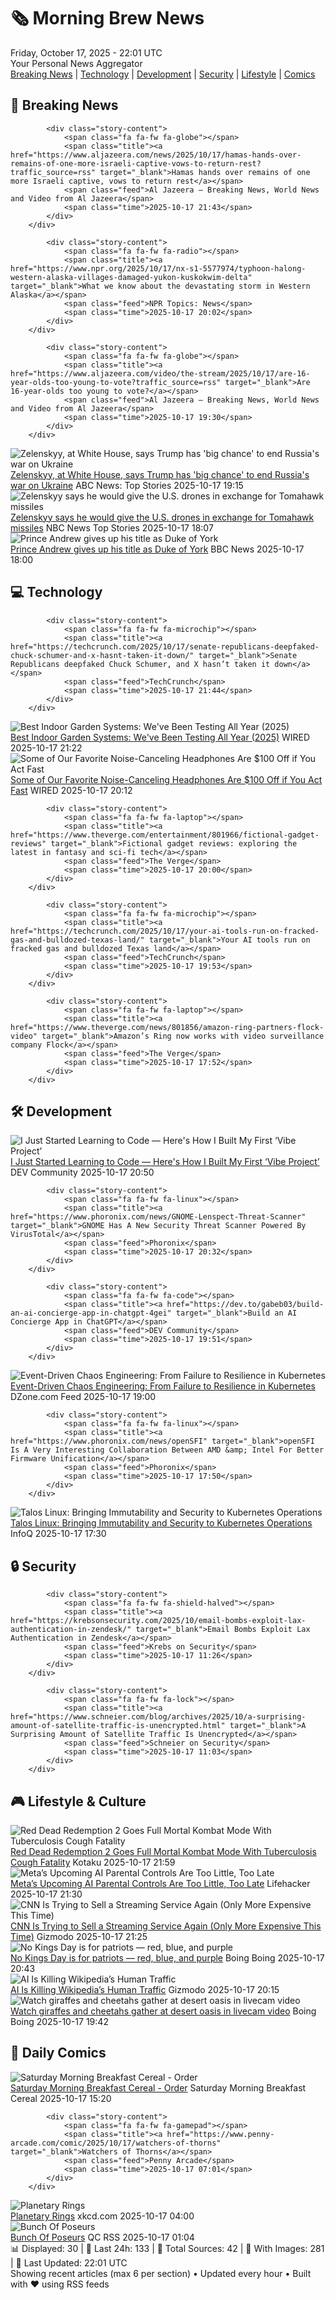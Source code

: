 <!-- Processing 54 RSS feeds at 2025-10-17 22:01:39 UTC -->
<!-- Processing: Saturday Morning Breakfast Cereal -->
<!-- Processing: Penny Arcade -->
<!-- Processing: Poorly Drawn Lines -->
<!-- Processing: Garfield -->
<!-- Processing: Dinosaur Comics -->
<!-- Processing: Al Jazeera Breaking News -->
<!-- Processing: NBC News Breaking -->
<!-- Processing: TechCrunch -->
<!-- Processing: WIRED -->
<!-- Processing: Lobsters Python -->
<!-- Processing: Hacker News -->
<!-- Processing: StackOverflow Blog -->
<!-- Processing: Phoronix Linux News -->
<!-- Processing: It's FOSS -->
<!-- Processing: OMG! Ubuntu -->
<!-- Processing: Ubuntu Blog -->
<!-- Processing: GitLab Blog -->
<!-- Processing: InfoQ -->
<!-- Processing: DZone -->
<!-- Processing: Martin Fowler -->
<!-- Processing: The Pragmatic Engineer -->
<!-- Processing: Lifehacker -->
<!-- Processing: Gizmodo -->
<!-- Processing: Kotaku -->
<!-- Processing: Boing Boing -->
<!-- Processing: Krebs on Security -->
<!-- Generated 8 new posts out of 26 feeds processed -->
<div class="newspaper-header">
    <h1 class="newspaper-title">🗞️ Morning Brew News</h1>
    <div class="newspaper-date">Friday, October 17, 2025 - 22:01 UTC</div>
    <div class="newspaper-subtitle">Your Personal News Aggregator</div>
</div>

<div class="newspaper-nav">
    <a href="#breaking">Breaking News</a> |
    <a href="#tech">Technology</a> |
    <a href="#dev">Development</a> |
    <a href="#security">Security</a> |
    <a href="#lifestyle">Lifestyle</a> |
    <a href="#webcomics">Comics</a>
</div>

<div class="news-section breaking-news" id="breaking">
<h2 class="section-header">🚨 Breaking News</h2>
<div class="stories-container">
<div class="story">
            
            <div class="story-content">
                <span class="fa fa-fw fa-globe"></span>
                <span class="title"><a href="https://www.aljazeera.com/news/2025/10/17/hamas-hands-over-remains-of-one-more-israeli-captive-vows-to-return-rest?traffic_source=rss" target="_blank">Hamas hands over remains of one more Israeli captive, vows to return rest</a></span>
                <span class="feed">Al Jazeera – Breaking News, World News and Video from Al Jazeera</span>
                <span class="time">2025-10-17 21:43</span>
            </div>
        </div>
<div class="story">
            
            <div class="story-content">
                <span class="fa fa-fw fa-radio"></span>
                <span class="title"><a href="https://www.npr.org/2025/10/17/nx-s1-5577974/typhoon-halong-western-alaska-villages-damaged-yukon-kuskokwim-delta" target="_blank">What we know about the devastating storm in Western Alaska</a></span>
                <span class="feed">NPR Topics: News</span>
                <span class="time">2025-10-17 20:02</span>
            </div>
        </div>
<div class="story">
            
            <div class="story-content">
                <span class="fa fa-fw fa-globe"></span>
                <span class="title"><a href="https://www.aljazeera.com/video/the-stream/2025/10/17/are-16-year-olds-too-young-to-vote?traffic_source=rss" target="_blank">Are 16-year-olds too young to vote?</a></span>
                <span class="feed">Al Jazeera – Breaking News, World News and Video from Al Jazeera</span>
                <span class="time">2025-10-17 19:30</span>
            </div>
        </div>
<div class="story">
            <img src="https://s.abcnews.com/images/International/donald-trump-1-gty-gmh-251017_1760722661467_hpMain_4x3t_384.jpg" alt="Zelenskyy, at White House, says Trump has &#x27;big chance&#x27; to end Russia&#x27;s war on Ukraine" class="story-image" loading="lazy" onerror="this.style.display='none'">
            <div class="story-content">
                <span class="fa fa-fw fa-tv"></span>
                <span class="title"><a href="https://abcnews.go.com/Politics/trump-zelenskyy-meet-white-house-discuss-russia-ukraine/story?id=126621845" target="_blank">Zelenskyy, at White House, says Trump has &#x27;big chance&#x27; to end Russia&#x27;s war on Ukraine</a></span>
                <span class="feed">ABC News: Top Stories</span>
                <span class="time">2025-10-17 19:15</span>
            </div>
        </div>
<div class="story">
            <img src="https://media-cldnry.s-nbcnews.com/image/upload/t_fit_1500w/mpx/2704722219/2025_10/1760724457090_now_brk_zel_tomahawks_251017_1920x1080-trhyiw.jpg" alt="Zelenskyy says he would give the U.S. drones in exchange for Tomahawk missiles" class="story-image" loading="lazy" onerror="this.style.display='none'">
            <div class="story-content">
                <span class="fa fa-fw fa-broadcast-tower"></span>
                <span class="title"><a href="https://www.nbcnews.com/now/video/zelenskyy-says-he-would-give-the-u-s-drones-in-exchange-for-tomahawk-missiles-250104389643" target="_blank">Zelenskyy says he would give the U.S. drones in exchange for Tomahawk missiles</a></span>
                <span class="feed">NBC News Top Stories</span>
                <span class="time">2025-10-17 18:07</span>
            </div>
        </div>
<div class="story">
            <img src="https://ichef.bbci.co.uk/ace/standard/240/cpsprodpb/5efd/live/52b0ac90-ab7c-11f0-92a8-7dbabb20e321.jpg" alt="Prince Andrew gives up his title as Duke of York" class="story-image" loading="lazy" onerror="this.style.display='none'">
            <div class="story-content">
                <span class="fa fa-fw fa-flag"></span>
                <span class="title"><a href="https://www.bbc.com/news/articles/cgqlyw9g7weo?at_medium=RSS&at_campaign=rss" target="_blank">Prince Andrew gives up his title as Duke of York</a></span>
                <span class="feed">BBC News</span>
                <span class="time">2025-10-17 18:00</span>
            </div>
        </div>
</div>
</div>
<div class="news-section tech-news" id="tech">
<h2 class="section-header">💻 Technology</h2>
<div class="stories-container">
<div class="story">
            
            <div class="story-content">
                <span class="fa fa-fw fa-microchip"></span>
                <span class="title"><a href="https://techcrunch.com/2025/10/17/senate-republicans-deepfaked-chuck-schumer-and-x-hasnt-taken-it-down/" target="_blank">Senate Republicans deepfaked Chuck Schumer, and X hasn’t taken it down</a></span>
                <span class="feed">TechCrunch</span>
                <span class="time">2025-10-17 21:44</span>
            </div>
        </div>
<div class="story">
            <img src="https://media.wired.com/photos/688061d68203c2103d95c470/master/pass/We%20Tried%205%20of%20the%20Most%20Popular%20Indoor%20Gardening%20Systems.png" alt="Best Indoor Garden Systems: We&#x27;ve Been Testing All Year (2025)" class="story-image" loading="lazy" onerror="this.style.display='none'">
            <div class="story-content">
                <span class="fa fa-fw fa-bolt"></span>
                <span class="title"><a href="https://www.wired.com/gallery/best-indoor-gardening-systems/" target="_blank">Best Indoor Garden Systems: We&#x27;ve Been Testing All Year (2025)</a></span>
                <span class="feed">WIRED</span>
                <span class="time">2025-10-17 21:22</span>
            </div>
        </div>
<div class="story">
            <img src="https://media.wired.com/photos/68f27c6ac1e7317d086b3429/master/pass/One%20of%20our%20Favorite%20Noise-Canceling%20Headphones%20is%20$100%20Off%20if%20you%20Act%20Fast.png" alt="Some of Our Favorite Noise-Canceling Headphones Are $100 Off if You Act Fast" class="story-image" loading="lazy" onerror="this.style.display='none'">
            <div class="story-content">
                <span class="fa fa-fw fa-bolt"></span>
                <span class="title"><a href="https://www.wired.com/story/bose-quietcomfort-ultra-deal-1025/" target="_blank">Some of Our Favorite Noise-Canceling Headphones Are $100 Off if You Act Fast</a></span>
                <span class="feed">WIRED</span>
                <span class="time">2025-10-17 20:12</span>
            </div>
        </div>
<div class="story">
            
            <div class="story-content">
                <span class="fa fa-fw fa-laptop"></span>
                <span class="title"><a href="https://www.theverge.com/entertainment/801966/fictional-gadget-reviews" target="_blank">Fictional gadget reviews: exploring the latest in fantasy and sci-fi tech</a></span>
                <span class="feed">The Verge</span>
                <span class="time">2025-10-17 20:00</span>
            </div>
        </div>
<div class="story">
            
            <div class="story-content">
                <span class="fa fa-fw fa-microchip"></span>
                <span class="title"><a href="https://techcrunch.com/2025/10/17/your-ai-tools-run-on-fracked-gas-and-bulldozed-texas-land/" target="_blank">Your AI tools run on fracked gas and bulldozed Texas land</a></span>
                <span class="feed">TechCrunch</span>
                <span class="time">2025-10-17 19:53</span>
            </div>
        </div>
<div class="story">
            
            <div class="story-content">
                <span class="fa fa-fw fa-laptop"></span>
                <span class="title"><a href="https://www.theverge.com/news/801856/amazon-ring-partners-flock-video" target="_blank">Amazon’s Ring now works with video surveillance company Flock</a></span>
                <span class="feed">The Verge</span>
                <span class="time">2025-10-17 17:52</span>
            </div>
        </div>
</div>
</div>
<div class="news-section dev-news" id="dev">
<h2 class="section-header">🛠️ Development</h2>
<div class="stories-container">
<div class="story">
            <img src="https://media2.dev.to/dynamic/image/width=800%2Cheight=%2Cfit=scale-down%2Cgravity=auto%2Cformat=auto/https%3A%2F%2Fdev-to-uploads.s3.amazonaws.com%2Fuploads%2Farticles%2Ffgndfx49ydzl1hne00s3.png" alt="I Just Started Learning to Code — Here&#x27;s How I Built My First ‘Vibe Project’" class="story-image" loading="lazy" onerror="this.style.display='none'">
            <div class="story-content">
                <span class="fa fa-fw fa-code"></span>
                <span class="title"><a href="https://dev.to/nomadfounder/i-just-started-learning-to-code-heres-how-i-built-my-first-vibe-project-2847" target="_blank">I Just Started Learning to Code — Here&#x27;s How I Built My First ‘Vibe Project’</a></span>
                <span class="feed">DEV Community</span>
                <span class="time">2025-10-17 20:50</span>
            </div>
        </div>
<div class="story">
            
            <div class="story-content">
                <span class="fa fa-fw fa-linux"></span>
                <span class="title"><a href="https://www.phoronix.com/news/GNOME-Lenspect-Threat-Scanner" target="_blank">GNOME Has A New Security Threat Scanner Powered By VirusTotal</a></span>
                <span class="feed">Phoronix</span>
                <span class="time">2025-10-17 20:32</span>
            </div>
        </div>
<div class="story">
            
            <div class="story-content">
                <span class="fa fa-fw fa-code"></span>
                <span class="title"><a href="https://dev.to/gabeb03/build-an-ai-concierge-app-in-chatgpt-4gei" target="_blank">Build an AI Concierge App in ChatGPT</a></span>
                <span class="feed">DEV Community</span>
                <span class="time">2025-10-17 19:51</span>
            </div>
        </div>
<div class="story">
            <img src="https://dz2cdn1.dzone.com/thumbnail?fid=18703080&w=600" alt="Event-Driven Chaos Engineering: From Failure to Resilience in Kubernetes" class="story-image" loading="lazy" onerror="this.style.display='none'">
            <div class="story-content">
                <span class="fa fa-fw fa-newspaper"></span>
                <span class="title"><a href="https://dzone.com/articles/event-driven-chaos-engineering-for-kubernetes-resilience" target="_blank">Event-Driven Chaos Engineering: From Failure to Resilience in Kubernetes</a></span>
                <span class="feed">DZone.com Feed</span>
                <span class="time">2025-10-17 19:00</span>
            </div>
        </div>
<div class="story">
            
            <div class="story-content">
                <span class="fa fa-fw fa-linux"></span>
                <span class="title"><a href="https://www.phoronix.com/news/openSFI" target="_blank">openSFI Is A Very Interesting Collaboration Between AMD &amp; Intel For Better Firmware Unification</a></span>
                <span class="feed">Phoronix</span>
                <span class="time">2025-10-17 17:50</span>
            </div>
        </div>
<div class="story">
            <img src="https://res.infoq.com/news/2025/10/talos-linux-kubernetes/en/headerimage/generatedHeaderImage-1760719266195.jpg" alt="Talos Linux: Bringing Immutability and Security to Kubernetes Operations" class="story-image" loading="lazy" onerror="this.style.display='none'">
            <div class="story-content">
                <span class="fa fa-fw fa-info-circle"></span>
                <span class="title"><a href="https://www.infoq.com/news/2025/10/talos-linux-kubernetes/?utm_campaign=infoq_content&utm_source=infoq&utm_medium=feed&utm_term=global" target="_blank">Talos Linux: Bringing Immutability and Security to Kubernetes Operations</a></span>
                <span class="feed">InfoQ</span>
                <span class="time">2025-10-17 17:30</span>
            </div>
        </div>
</div>
</div>
<div class="news-section security-news" id="security">
<h2 class="section-header">🔒 Security</h2>
<div class="stories-container">
<div class="story">
            
            <div class="story-content">
                <span class="fa fa-fw fa-shield-halved"></span>
                <span class="title"><a href="https://krebsonsecurity.com/2025/10/email-bombs-exploit-lax-authentication-in-zendesk/" target="_blank">Email Bombs Exploit Lax Authentication in Zendesk</a></span>
                <span class="feed">Krebs on Security</span>
                <span class="time">2025-10-17 11:26</span>
            </div>
        </div>
<div class="story">
            
            <div class="story-content">
                <span class="fa fa-fw fa-lock"></span>
                <span class="title"><a href="https://www.schneier.com/blog/archives/2025/10/a-surprising-amount-of-satellite-traffic-is-unencrypted.html" target="_blank">A Surprising Amount of Satellite Traffic Is Unencrypted</a></span>
                <span class="feed">Schneier on Security</span>
                <span class="time">2025-10-17 11:03</span>
            </div>
        </div>
</div>
</div>
<div class="news-section lifestyle-news" id="lifestyle">
<h2 class="section-header">🎮 Lifestyle & Culture</h2>
<div class="stories-container">
<div class="story">
            <img src="https://kotaku.com/app/uploads/2025/10/Morgan.jpg" alt="Red Dead Redemption 2 Goes Full Mortal Kombat Mode With Tuberculosis Cough Fatality" class="story-image" loading="lazy" onerror="this.style.display='none'">
            <div class="story-content">
                <span class="fa fa-fw fa-gamepad"></span>
                <span class="title"><a href="https://kotaku.com/red-dead-redemption-2-mortal-kombat-mod-2000636690" target="_blank">Red Dead Redemption 2 Goes Full Mortal Kombat Mode With Tuberculosis Cough Fatality</a></span>
                <span class="feed">Kotaku</span>
                <span class="time">2025-10-17 21:59</span>
            </div>
        </div>
<div class="story">
            <img src="https://lifehacker.com/imagery/articles/01K7SXX823924BX5S4K387CJGH/hero-image.jpg" alt="Meta’s Upcoming AI Parental Controls Are Too Little, Too Late" class="story-image" loading="lazy" onerror="this.style.display='none'">
            <div class="story-content">
                <span class="fa fa-fw fa-life-ring"></span>
                <span class="title"><a href="https://lifehacker.com/tech/meta-ai-parental-controls-too-little-too-late?utm_medium=RSS" target="_blank">Meta’s Upcoming AI Parental Controls Are Too Little, Too Late</a></span>
                <span class="feed">Lifehacker</span>
                <span class="time">2025-10-17 21:30</span>
            </div>
        </div>
<div class="story">
            <img src="https://gizmodo.com/app/uploads/2022/10/d19f64db91ad92c656d503ffb2819206-1024x576.jpg" alt="CNN Is Trying to Sell a Streaming Service Again (Only More Expensive This Time)" class="story-image" loading="lazy" onerror="this.style.display='none'">
            <div class="story-content">
                <span class="fa fa-fw fa-computer"></span>
                <span class="title"><a href="https://gizmodo.com/cnn-is-trying-to-sell-a-streaming-service-again-only-more-expensive-this-time-2000673714" target="_blank">CNN Is Trying to Sell a Streaming Service Again (Only More Expensive This Time)</a></span>
                <span class="feed">Gizmodo</span>
                <span class="time">2025-10-17 21:25</span>
            </div>
        </div>
<div class="story">
            <img src="https://i0.wp.com/boingboing.net/wp-content/uploads/2025/10/Comet-2025-10-17-21.38.29.png?fit=1200%2C778&amp;quality=55&amp;ssl=1" alt="No Kings Day is for patriots — red, blue, and purple" class="story-image" loading="lazy" onerror="this.style.display='none'">
            <div class="story-content">
                <span class="fa fa-fw fa-arrow-right"></span>
                <span class="title"><a href="https://boingboing.net/2025/10/17/no-kings-day-is-for-patriots-red-blue-and-purple.html" target="_blank">No Kings Day is for patriots — red, blue, and purple</a></span>
                <span class="feed">Boing Boing</span>
                <span class="time">2025-10-17 20:43</span>
            </div>
        </div>
<div class="story">
            <img src="https://gizmodo.com/app/uploads/2025/01/WikiHed-1280x853.jpg" alt="AI Is Killing Wikipedia’s Human Traffic" class="story-image" loading="lazy" onerror="this.style.display='none'">
            <div class="story-content">
                <span class="fa fa-fw fa-computer"></span>
                <span class="title"><a href="https://gizmodo.com/ai-is-killing-wikipedias-human-traffic-2000673686" target="_blank">AI Is Killing Wikipedia’s Human Traffic</a></span>
                <span class="feed">Gizmodo</span>
                <span class="time">2025-10-17 20:15</span>
            </div>
        </div>
<div class="story">
            <img src="https://i0.wp.com/boingboing.net/wp-content/uploads/2025/10/watering-hole.jpg?fit=1200%2C677&amp;quality=60&amp;ssl=1" alt="Watch giraffes and cheetahs gather at  desert oasis in livecam video" class="story-image" loading="lazy" onerror="this.style.display='none'">
            <div class="story-content">
                <span class="fa fa-fw fa-arrow-right"></span>
                <span class="title"><a href="https://boingboing.net/2025/10/17/watch-giraffes-and-cheetahs-gather-at-desert-oasis-in-livecam-video.html" target="_blank">Watch giraffes and cheetahs gather at  desert oasis in livecam video</a></span>
                <span class="feed">Boing Boing</span>
                <span class="time">2025-10-17 19:42</span>
            </div>
        </div>
</div>
</div>
<div class="news-section webcomics-section" id="webcomics">
<h2 class="section-header">🎨 Daily Comics</h2>
<div class="stories-container">
<div class="story">
            <img src="https://www.smbc-comics.com/comics/1760645538-20251017.png" alt="Saturday Morning Breakfast Cereal - Order" class="story-image" loading="lazy" onerror="this.style.display='none'">
            <div class="story-content">
                <span class="fa fa-fw fa-smile"></span>
                <span class="title"><a href="https://www.smbc-comics.com/comic/order-2" target="_blank">Saturday Morning Breakfast Cereal - Order</a></span>
                <span class="feed">Saturday Morning Breakfast Cereal</span>
                <span class="time">2025-10-17 15:20</span>
            </div>
        </div>
<div class="story">
            
            <div class="story-content">
                <span class="fa fa-fw fa-gamepad"></span>
                <span class="title"><a href="https://www.penny-arcade.com/comic/2025/10/17/watchers-of-thorns" target="_blank">Watchers of Thorns</a></span>
                <span class="feed">Penny Arcade</span>
                <span class="time">2025-10-17 07:01</span>
            </div>
        </div>
<div class="story">
            <img src="https://imgs.xkcd.com/comics/planetary_rings.png" alt="Planetary Rings" class="story-image" loading="lazy" onerror="this.style.display='none'">
            <div class="story-content">
                <span class="fa fa-fw fa-laugh"></span>
                <span class="title"><a href="https://xkcd.com/3156/" target="_blank">Planetary Rings</a></span>
                <span class="feed">xkcd.com</span>
                <span class="time">2025-10-17 04:00</span>
            </div>
        </div>
<div class="story">
            <img src="http://www.questionablecontent.net/comics/5681.png" alt="Bunch Of Poseurs" class="story-image" loading="lazy" onerror="this.style.display='none'">
            <div class="story-content">
                <span class="fa fa-fw fa-music"></span>
                <span class="title"><a href="http://questionablecontent.net/view.php?comic=5681" target="_blank">Bunch Of Poseurs</a></span>
                <span class="feed">QC RSS</span>
                <span class="time">2025-10-17 01:04</span>
            </div>
        </div>
</div>
</div>

<div class="newspaper-footer">
    <div class="stats">
        📊 Displayed: 30 | 📅 Last 24h: 133 | 📡 Total Sources: 42 | 📸 With Images: 281 |
        🔄 Last Updated: 22:01 UTC
    </div>
    <div class="footer-note">
        Showing recent articles (max 6 per section) • Updated every hour • Built with ❤️ using RSS feeds
    </div>
</div>
